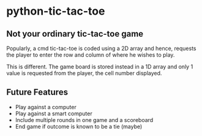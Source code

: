 # python-tic-tac-toe
## Not your ordinary tic-tac-toe game
Popularly, a cmd tic-tac-toe is coded using a 2D array and hence, requests the player to enter the row and column of where he wishes to play.

This is different. The game board is stored instead in a 1D array and only 1 value is requested from the player, the cell number displayed. 

## Future Features
- Play against a computer
- Play against a smart computer
- Include multiple rounds in one game and a scoreboard
- End game if outcome is known to be a tie (maybe)

